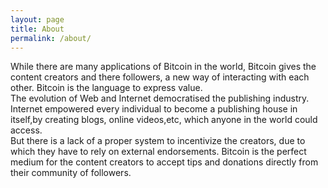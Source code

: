 ```yaml
---
layout: page
title: About
permalink: /about/
---
```


While there are many applications of Bitcoin in the world, Bitcoin gives  the content creators and there followers, a new way of interacting with each other. Bitcoin is the language to express value.  
The evolution of Web and Internet democratised the publishing industry. Internet empowered every individual to become a publishing house in itself,by creating blogs, online videos,etc, which anyone in the world could access.  
But there is a lack of a proper system to incentivize the creators, due to which they have to rely on external endorsements. 
Bitcoin is the perfect medium for the content creators to accept tips and donations directly from their community of followers.
